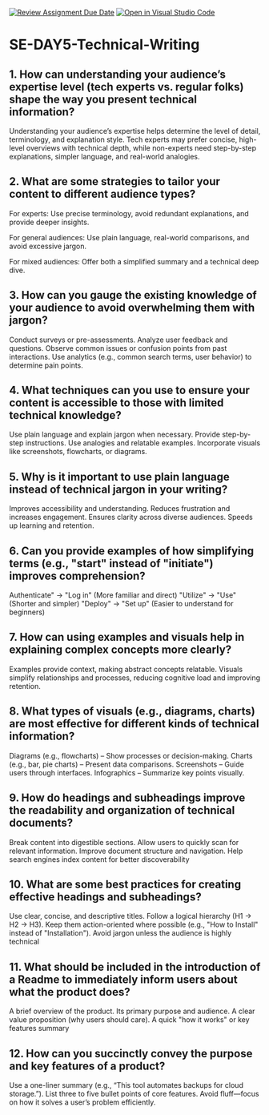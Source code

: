[![Review Assignment Due Date](https://classroom.github.com/assets/deadline-readme-button-22041afd0340ce965d47ae6ef1cefeee28c7c493a6346c4f15d667ab976d596c.svg)](https://classroom.github.com/a/zsAR-pyY)
[![Open in Visual Studio Code](https://classroom.github.com/assets/open-in-vscode-2e0aaae1b6195c2367325f4f02e2d04e9abb55f0b24a779b69b11b9e10269abc.svg)](https://classroom.github.com/online_ide?assignment_repo_id=18485724&assignment_repo_type=AssignmentRepo)
# SE-DAY5-Technical-Writing
## 1. How can understanding your audience’s expertise level (tech experts vs. regular folks) shape the way you present technical information?
Understanding your audience’s expertise helps determine the level of detail, terminology, and explanation style. Tech experts may prefer concise, high-level overviews with technical depth, while non-experts need step-by-step explanations, simpler language, and real-world analogies.
## 2. What are some strategies to tailor your content to different audience types?
For experts: Use precise terminology, avoid redundant explanations, and provide deeper insights.

For general audiences: Use plain language, real-world comparisons, and avoid excessive jargon.

For mixed audiences: Offer both a simplified summary and a technical deep dive.
## 3. How can you gauge the existing knowledge of your audience to avoid overwhelming them with jargon?
Conduct surveys or pre-assessments.
Analyze user feedback and questions.
Observe common issues or confusion points from past interactions.
Use analytics (e.g., common search terms, user behavior) to determine pain points.
## 4. What techniques can you use to ensure your content is accessible to those with limited technical knowledge?
Use plain language and explain jargon when necessary.
Provide step-by-step instructions.
Use analogies and relatable examples.
Incorporate visuals like screenshots, flowcharts, or diagrams.
## 5. Why is it important to use plain language instead of technical jargon in your writing?
Improves accessibility and understanding.
Reduces frustration and increases engagement.
Ensures clarity across diverse audiences.
Speeds up learning and retention.
## 6. Can you provide examples of how simplifying terms (e.g., "start" instead of "initiate") improves comprehension?
Authenticate" → "Log in" (More familiar and direct)
"Utilize" → "Use" (Shorter and simpler)
"Deploy" → "Set up" (Easier to understand for beginners)
## 7. How can using examples and visuals help in explaining complex concepts more clearly?
Examples provide context, making abstract concepts relatable. Visuals simplify relationships and processes, reducing cognitive load and improving retention.
## 8. What types of visuals (e.g., diagrams, charts) are most effective for different kinds of technical information?
Diagrams (e.g., flowcharts) – Show processes or decision-making.
Charts (e.g., bar, pie charts) – Present data comparisons.
Screenshots – Guide users through interfaces.
Infographics – Summarize key points visually.
## 9. How do headings and subheadings improve the readability and organization of technical documents?
Break content into digestible sections.
Allow users to quickly scan for relevant information.
Improve document structure and navigation.
Help search engines index content for better discoverability
## 10. What are some best practices for creating effective headings and subheadings?
Use clear, concise, and descriptive titles.
Follow a logical hierarchy (H1 → H2 → H3).
Keep them action-oriented where possible (e.g., "How to Install" instead of "Installation").
Avoid jargon unless the audience is highly technical
## 11. What should be included in the introduction of a Readme to immediately inform users about what the product does?

A brief overview of the product.
Its primary purpose and audience.
A clear value proposition (why users should care).
A quick "how it works" or key features summary
## 12. How can you succinctly convey the purpose and key features of a product?
Use a one-liner summary (e.g., “This tool automates backups for cloud storage.”).
List three to five bullet points of core features.
Avoid fluff—focus on how it solves a user’s problem efficiently.
